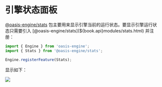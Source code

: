 # 引擎状态面板

[@oasis-engine/stats](${book.api}modules/stats.html) 包主要用来显示引擎当前的运行状态。要显示引擎运行状态只需要引入 [@oasis-engine/stats](${book.api}modules/stats.html) 并注册：

```typescript
import { Engine } from 'oasis-engine';
import { Stats } from '@oasis-engine/stats';

Engine.registerFeature(Stats);
```

显示如下：

![](https://gw.alipayobjects.com/mdn/rms_d27172/afts/img/A*ji_WTolpInMAAAAAAAAAAAAAARQnAQ)